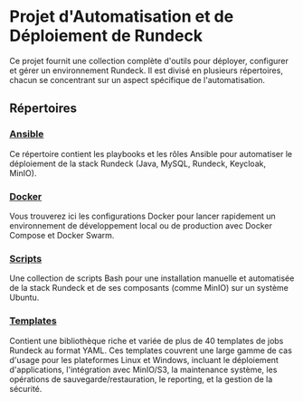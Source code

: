 # Projet d'Automatisation et de Déploiement de Rundeck

Ce projet fournit une collection complète d'outils pour déployer, configurer et gérer un environnement Rundeck. Il est divisé en plusieurs répertoires, chacun se concentrant sur un aspect spécifique de l'automatisation.

## Répertoires

### [Ansible](./ansible/README.md)
Ce répertoire contient les playbooks et les rôles Ansible pour automatiser le déploiement de la stack Rundeck (Java, MySQL, Rundeck, Keycloak, MinIO).

### [Docker](./docker/README.md)
Vous trouverez ici les configurations Docker pour lancer rapidement un environnement de développement local ou de production avec Docker Compose et Docker Swarm.

### [Scripts](./scripts/README.md)
Une collection de scripts Bash pour une installation manuelle et automatisée de la stack Rundeck et de ses composants (comme MinIO) sur un système Ubuntu.

### [Templates](./templates/README.md)
Contient une bibliothèque riche et variée de plus de 40 templates de jobs Rundeck au format YAML. Ces templates couvrent une large gamme de cas d'usage pour les plateformes Linux et Windows, incluant le déploiement d'applications, l'intégration avec MinIO/S3, la maintenance système, les opérations de sauvegarde/restauration, le reporting, et la gestion de la sécurité.